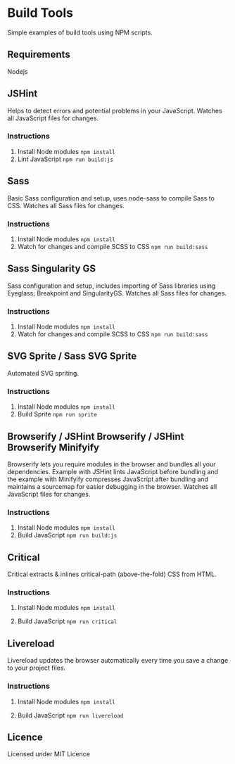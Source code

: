 # Build Tools

Simple examples of build tools using NPM scripts.

## Requirements

Nodejs

## JSHint

Helps to detect errors and potential problems in your JavaScript. Watches all JavaScript files for changes.

### Instructions

1. Install Node modules `npm install`
2. Lint JavaScript `npm run build:js`

## Sass

Basic Sass configuration and setup, uses node-sass to compile Sass to CSS. Watches all Sass files for changes.

### Instructions

1. Install Node modules `npm install`
2. Watch for changes and compile SCSS to CSS `npm run build:sass`

## Sass Singularity GS

Sass configuration and setup, includes importing of Sass libraries using Eyeglass; Breakpoint and SingularityGS. Watches all Sass files for changes.

### Instructions

1. Install Node modules `npm install`
2. Watch for changes and compile SCSS to CSS `npm run build:sass`

## SVG Sprite / Sass SVG Sprite

Automated SVG spriting.

### Instructions

1. Install Node modules `npm install`
2. Build Sprite `npm run sprite`

## Browserify / JSHint Browserify / JSHint Browserify Minifyify

Browserify lets you require modules in the browser and bundles all your dependencies. Example with JSHint lints JavaScript before bundling and the example with Minifyify compresses JavaScript after bundling and maintains a sourcemap for easier debugging in the browser. Watches all JavaScript files for changes.

### Instructions

1. Install Node modules `npm install`
2. Build JavaScript `npm run build:js`

## Critical

Critical extracts & inlines critical-path (above-the-fold) CSS from HTML.

### Instructions

1. Install Node modules `npm install`

2. Build JavaScript `npm run critical`

## Livereload

Livereload updates the browser automatically every time you save a change to your project files.

### Instructions

1. Install Node modules `npm install`

2. Build JavaScript `npm run livereload`

## Licence

Licensed under MIT Licence